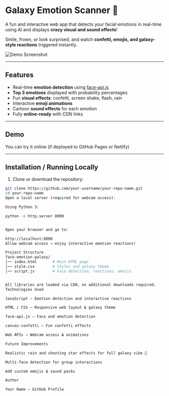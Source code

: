 # Galaxy Emotion Scanner 🌌

A fun and interactive web app that detects your facial emotions in real-time using AI and displays **crazy visual and sound effects**!  

Smile, frown, or look surprised, and watch **confetti, emojis, and galaxy-style reactions** triggered instantly.  

![Demo Screenshot](screenshot.png) <!-- Optional: add a screenshot -->

---

## **Features**

- Real-time **emotion detection** using [face-api.js](https://github.com/justadudewhohacks/face-api.js)  
- **Top 3 emotions** displayed with probability percentages  
- Fun **visual effects**: confetti, screen shake, flash, rain  
- Interactive **emoji animations**  
- Cartoon **sound effects** for each emotion  
- Fully **online-ready** with CDN links  

---

## **Demo**

You can try it online (if deployed to GitHub Pages or Netlify)  

---

## **Installation / Running Locally**

1. Clone or download the repository:

```bash
git clone https://github.com/your-username/your-repo-name.git
cd your-repo-name
Open a local server (required for webcam access):

Using Python 3:

python -m http.server 8000


Open your browser and go to:

http://localhost:8000
Allow webcam access → enjoy interactive emotion reactions!

Project Structure
face-emotion-galaxy/
│── index.html       # Main HTML page
│── style.css        # Styles and galaxy theme
│── script.js        # Face detection, reactions, emojis


All libraries are loaded via CDN, no additional downloads required.
Technologies Used

JavaScript – Emotion detection and interactive reactions

HTML / CSS – Responsive web layout & galaxy theme

face-api.js – Face and emotion detection

canvas-confetti – Fun confetti effects

Web APIs – Webcam access & animations

Future Improvements

Realistic rain and shooting star effects for full galaxy vibe 🌌

Multi-face detection for group interactions

Add custom emojis & sound packs

Author

Your Name – GitHub Profile
